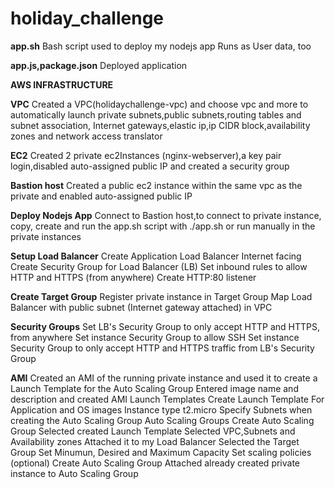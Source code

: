 # holiday_challenge
**app.sh**
Bash script used to deploy my nodejs app
Runs as User data, too

**app.js,package.json**
Deployed application

**AWS INFRASTRUCTURE**

**VPC**
Created a VPC(holidaychallenge-vpc) and choose vpc and more to automatically launch private subnets,public subnets,routing tables and subnet association, Internet gateways,elastic ip,ip CIDR block,availability zones and network access translator

**EC2**
Created 2 private ec2Instances (nginx-webserver),a key pair login,disabled auto-assigned public IP and created a security group

**Bastion host**
Created a public ec2 instance within the same vpc as the private and enabled auto-assigned public IP


**Deploy Nodejs App**
Connect to Bastion host,to connect to private instance, copy, create and run the app.sh script with ./app.sh or run manually in the private instances

**Setup Load Balancer**
Create Application Load Balancer
Internet facing
Create Security Group for Load Balancer (LB)
Set inbound rules to allow HTTP and HTTPS (from anywhere)
Create HTTP:80 listener

**Create Target Group**
Register private instance in Target Group
Map Load Balancer with public subnet (Internet gateway attached) in VPC

**Security Groups**
Set LB's Security Group to only accept HTTP and HTTPS, from anywhere
Set instance Security Group to allow SSH
Set instance Security Group to only accept HTTP and HTTPS traffic from LB's Security Group

**AMI**
Created an AMI of the running private instance and used it to create a Launch Template for the Auto Scaling Group
Entered image name and description and created AMI
Launch Templates
Create Launch Template
For Application and OS images
Instance type t2.micro
Specify Subnets when creating the Auto Scaling Group
Auto Scaling Groups
Create Auto Scaling Group
Selected created Launch Template
Selected VPC,Subnets and Availability zones
Attached it to my Load Balancer
Selected the Target Group
Set Minumun, Desired and Maximum Capacity
Set scaling policies (optional)
Create Auto Scaling Group
Attached already created private instance to Auto Scaling Group
